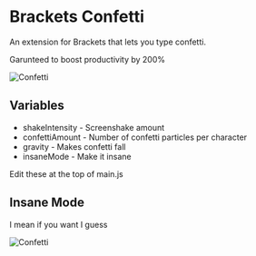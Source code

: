 Brackets Confetti
=================

An extension for Brackets that lets you type confetti.

Garunteed to boost productivity by 200%

![Confetti](http://i.imgur.com/Jc1bj6Y.gif)

Variables
---------

* shakeIntensity - Screenshake amount
* confettiAmount - Number of confetti particles per character
* gravity - Makes confetti fall
* insaneMode - Make it insane

Edit these at the top of main.js

Insane Mode
-----------

I mean if you want I guess

![Confetti](http://i.imgur.com/iZRIcN9.gif)
